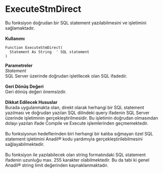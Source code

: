 # ExecuteStmDirect

Bu fonksiyon doğrudan bir SQL statement yazılabilmesini ve işletimini sağlamaktadır.\
\
**Kullanımı**

```
Function ExecuteStmDirect(
  Statement As String  ' SQL statement
)
```

**Parametreler**\
_Statement_\
SQL Server üzerinde doğrudan işletilecek olan SQL ifadedir.\
\
**Geri Dönüş Değeri**\
Geri dönüş değeri önemsizdir.\
\
**Dikkat Edilecek Hususlar**\
Burada uygulanmakta olan, direkt olarak herhangi bir SQL statement yazılması ve doğrudan yazılan SQL dilindeki query ifadenin SQL Server üzerinde işletiminin gerçekleştirilmesidir. Bu işletimin doğrudan olmasından dolayı yazılan ifade Compile ve Execute işlemlerinden geçmemektedir.\
\
Bu fonksiyonun hedeflerinden biri herhangi bir kalıba sığmayan özel SQL statement işletimini Anadil® kodu yardımıyla gerçekleştirilebilmesini sağlayabilmektedir.\
\
Bu fonksiyon ile yazılabilecek olan string formatındaki SQL statement ifadenin uzunluğu max. 255 karakter olabilmektedir. Bu da tabi ki genel Anadil® string limit değerinden kaynaklanmaktadır.
